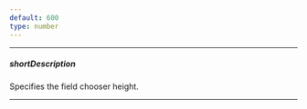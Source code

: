 ```yaml
---
default: 600
type: number
---
```

---
##### shortDescription
Specifies the field chooser height.

---
